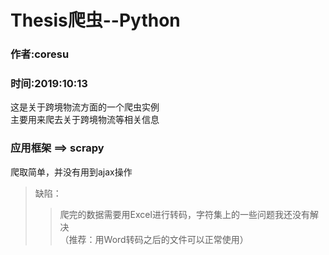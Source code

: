 # Thesis爬虫--Python  
### 作者:coresu  
### 时间:2019:10:13

这是关于跨境物流方面的一个爬虫实例  
主要用来爬去关于跨境物流等相关信息

### 应用框架 ==> scrapy
爬取简单，并没有用到ajax操作
  
> 缺陷：  
> > 爬完的数据需要用Excel进行转码，字符集上的一些问题我还没有解决  
（推荐：用Word转码之后的文件可以正常使用）

